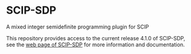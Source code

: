 # SCIP-SDP
A mixed integer semidefinite programming plugin for SCIP

This repository provides access to the current release 4.1.0 of
SCIP-SDP, see the <a
href="https://wwwopt.mathematik.tu-darmstadt.de/scipsdp/">web page of
SCIP-SDP</a> for more information and documentation.
